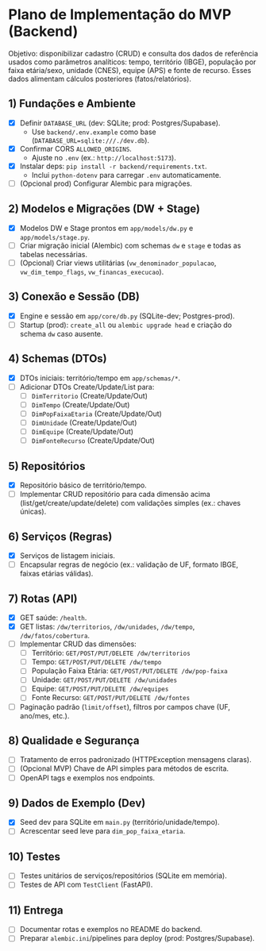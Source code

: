 # Plano de Implementação do MVP (Backend)

Objetivo: disponibilizar cadastro (CRUD) e consulta dos dados de referência usados como parâmetros analíticos: tempo, território (IBGE), população por faixa etária/sexo, unidade (CNES), equipe (APS) e fonte de recurso. Esses dados alimentam cálculos posteriores (fatos/relatórios).

## 1) Fundações e Ambiente
- [x] Definir `DATABASE_URL` (dev: SQLite; prod: Postgres/Supabase).
  - Use `backend/.env.example` como base (`DATABASE_URL=sqlite:///./dev.db`).
- [x] Confirmar CORS `ALLOWED_ORIGINS`.
  - Ajuste no `.env` (ex.: `http://localhost:5173`).
- [x] Instalar deps: `pip install -r backend/requirements.txt`.
  - Inclui `python-dotenv` para carregar `.env` automaticamente.
- [ ] (Opcional prod) Configurar Alembic para migrações.

## 2) Modelos e Migrações (DW + Stage)
- [x] Modelos DW e Stage prontos em `app/models/dw.py` e `app/models/stage.py`.
- [ ] Criar migração inicial (Alembic) com schemas `dw` e `stage` e todas as tabelas necessárias.
- [ ] (Opcional) Criar views utilitárias (`vw_denominador_populacao`, `vw_dim_tempo_flags`, `vw_financas_execucao`).

## 3) Conexão e Sessão (DB)
- [x] Engine e sessão em `app/core/db.py` (SQLite-dev; Postgres-prod).
- [ ] Startup (prod): `create_all` ou `alembic upgrade head` e criação do schema `dw` caso ausente.

## 4) Schemas (DTOs)
- [x] DTOs iniciais: território/tempo em `app/schemas/*`.
- [ ] Adicionar DTOs Create/Update/List para:
  - [ ] `DimTerritorio` (Create/Update/Out)
  - [ ] `DimTempo` (Create/Update/Out)
  - [ ] `DimPopFaixaEtaria` (Create/Update/Out)
  - [ ] `DimUnidade` (Create/Update/Out)
  - [ ] `DimEquipe` (Create/Update/Out)
  - [ ] `DimFonteRecurso` (Create/Update/Out)

## 5) Repositórios
- [x] Repositório básico de território/tempo.
- [ ] Implementar CRUD repositório para cada dimensão acima (list/get/create/update/delete) com validações simples (ex.: chaves únicas).

## 6) Serviços (Regras)
- [x] Serviços de listagem iniciais.
- [ ] Encapsular regras de negócio (ex.: validação de UF, formato IBGE, faixas etárias válidas).

## 7) Rotas (API)
- [x] GET saúde: `/health`.
- [x] GET listas: `/dw/territorios`, `/dw/unidades`, `/dw/tempo`, `/dw/fatos/cobertura`.
- [ ] Implementar CRUD das dimensões:
  - [ ] Território: `GET/POST/PUT/DELETE /dw/territorios`
  - [ ] Tempo: `GET/POST/PUT/DELETE /dw/tempo`
  - [ ] População Faixa Etária: `GET/POST/PUT/DELETE /dw/pop-faixa`
  - [ ] Unidade: `GET/POST/PUT/DELETE /dw/unidades`
  - [ ] Equipe: `GET/POST/PUT/DELETE /dw/equipes`
  - [ ] Fonte Recurso: `GET/POST/PUT/DELETE /dw/fontes`
- [ ] Paginação padrão (`limit/offset`), filtros por campos chave (UF, ano/mes, etc.).

## 8) Qualidade e Segurança
- [ ] Tratamento de erros padronizado (HTTPException mensagens claras).
- [ ] (Opcional MVP) Chave de API simples para métodos de escrita.
- [ ] OpenAPI tags e exemplos nos endpoints.

## 9) Dados de Exemplo (Dev)
- [x] Seed dev para SQLite em `main.py` (território/unidade/tempo).
- [ ] Acrescentar seed leve para `dim_pop_faixa_etaria`.

## 10) Testes
- [ ] Testes unitários de serviços/repositórios (SQLite em memória).
- [ ] Testes de API com `TestClient` (FastAPI).

## 11) Entrega
- [ ] Documentar rotas e exemplos no README do backend.
- [ ] Preparar `alembic.ini`/pipelines para deploy (prod: Postgres/Supabase).
